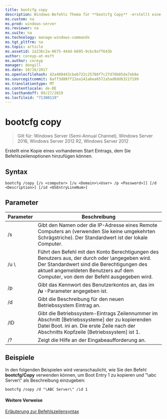 ```yaml
---
title: bootcfg copy
description: Windows-Befehls Thema für **bootcfg Copy** -erstellt eine Kopie eines vorhandenen Start Eintrags, dem Sie Befehlszeilenoptionen hinzufügen können.
ms.custom: na
ms.prod: windows-server
ms.reviewer: na
ms.suite: na
ms.technology: manage-windows-commands
ms.tgt_pltfrm: na
ms.topic: article
ms.assetid: 2a236c2a-8675-444d-b695-9cbc9aff643b
author: coreyp-at-msft
ms.author: coreyp
manager: dongill
ms.date: 10/16/2017
ms.openlocfilehash: 42a408443cbe6722c25780f7c27d70b05da7eb8e
ms.sourcegitcommit: 6aff3d88ff22ea141a6ea6572a5ad8dd6321f199
ms.translationtype: MT
ms.contentlocale: de-DE
ms.lasthandoff: 09/27/2019
ms.locfileid: "71380119"
---
```

# <a name="bootcfg-copy"></a>bootcfg copy

>Gilt für: Windows Server (Semi-Annual Channel), Windows Server 2016, Windows Server 2012 R2, Windows Server 2012

Erstellt eine Kopie eines vorhandenen Start Eintrags, dem Sie Befehlszeilenoptionen hinzufügen können.

## <a name="syntax"></a>Syntax
```
bootcfg /copy [/s <computer> [/u <Domain>\<User> /p <Password>]] [/d <Description>] [/id <OSEntryLineNum>]
```
## <a name="parameters"></a>Parameter

|      Parameter       |                                                                                             Beschreibung                                                                                             |
|----------------------|-----------------------------------------------------------------------------------------------------------------------------------------------------------------------------------------------------|
|    /s <computer>     |                                         Gibt den Namen oder die IP-Adresse eines Remote Computers an (verwenden Sie keine umgekehrten Schrägstriche). Der Standardwert ist der lokale Computer.                                          |
| /u <Domain>\\<User>  | Führt den Befehl mit den Konto Berechtigungen des Benutzers aus, der durch <User>oder <Domain>\\<User>angegeben wird. Der Standardwert sind die Berechtigungen des aktuell angemeldeten Benutzers auf dem Computer, von dem der Befehl ausgegeben wird. |
|    /p <Password>     |                                                        Gibt das Kennwort des Benutzerkontos an, das im **/u** -Parameter angegeben ist.                                                        |
|   /d <Description>   |                                                                    Gibt die Beschreibung für den neuen Betriebssystem Eintrag an.                                                                    |
| /ID <OSEntryLineNum> |         Gibt die Betriebssystem-Eintrags Zeilennummer im Abschnitt [Betriebssysteme] der zu kopierenden Datei Boot. ini an. Die erste Zeile nach der Abschnitts Kopfzeile [Betriebssystem] ist 1.         |
|          /?          |                                                                                Zeigt die Hilfe an der Eingabeaufforderung an.                                                                                 |

## <a name="BKMK_examples"></a>Beispiele
In den folgenden Beispielen wird veranschaulicht, wie Sie den Befehl **bootcfg/Copy** verwenden können, um Boot Entry 1 zu kopieren und "\abc Server\\" als Beschreibung einzugeben:
```
bootcfg /copy /d "\ABC Server\" /id 1
```
#### <a name="additional-references"></a>Weitere Verweise
[Erläuterung zur Befehlszeilensyntax](command-line-syntax-key.md)
